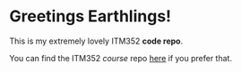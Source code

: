 # Greetings Earthlings!
This is my extremely lovely ITM352 **code repo**.

You can find the ITM352 *course* repo [here](https://dport96.github.io/ITM352/) if you prefer that. 
